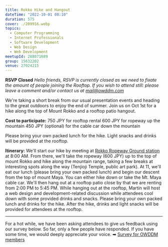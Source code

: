 ```yaml
---
title: Rokko Hike and Hangout
dateTime: "2022-10-01 08:10"
duration: 575
cover: ./209916.webp
topics:
  - Computer Programming
  - Internet Professionals
  - Software Development
  - Web Design
  - Web Development
meetupId: 288071689
group: 15632202
venue: 27024215
---
```


**RSVP Closed**
_Hello friends, RSVP is currently closed as we need to fixate the amount of people joining the Rooftop. If you wish to attend still: please leave a comment and/or contact us at [mail@owddm.com](mailto:mail@owddm.com)_

We're taking a short break from our usual presentation events and heading to the great outdoors to enjoy the end of summer. Join us on Oct 1st for a hike along the top of Mount Rokko and a rooftop patio hangout.

**Cost to participate:**
750 JPY for rooftop rental
600 JPY for ropeway up the mountain
450 JPY (optional) for the cable car down the mountain

Please bring your own packed lunch for the hike. Light snacks and drinks will be provided at the rooftop.

**Itinerary:**
We'll start our hike by meeting at [Rokko Ropeway Ground station](https://goo.gl/maps/arHY2fYAmFY26hX17) at 8:00 AM. From there, we'll take the ropeway (600 JPY) up to the top of mount Rokko and hike along the mountain range, taking a few breaks at interesting spots along the way (Tenjioji Temple, public art park). At 11, we'll eat our lunch (please bring your own packed lunch) and begin our descent from the top of mount Maya. You can either hike down or take the Mt. Maya cable car. We'll then hang out at a rooftop patio close by that we are renting from 2:00 PM to 5:45 PM. While hanging out at the rooftop, Martin will host a web design and development-related discussion while attendees cool down with some provided drinks and snacks.
Please bring your own packed lunch and drinks for the hike. After the hike, drinks and light snacks will be provided for attendees at the rooftop.

---

For a hot while, we have been asking attendees to give us feedback using our survey below. So far, only a few people have responded. If you have some time, we would deeply appreciate your voice.
➡︎ [Survey for OWDDM members](https://docs.google.com/forms/d/e/1FAIpQLSfzo6DecghqIfir5O-2eiuQXPf81j97XcOCVEr6eJgUSEGeMw/viewform)
